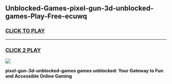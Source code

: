 
## Unblocked-Games-pixel-gun-3d-unblocked-games-Play-Free-ecuwq
<h3>
<a href="https://premium76.site?title=pixel-gun-3d-unblocked-games&ref=19M">CLICK TO PLAY</a></h3>
<hr>

<h3>
<a href="https://premium76.site?title=pixel-gun-3d-unblocked-games&ref=19M">CLICK 2 PLAY</a>
  
</h3>

<a href="https://premium76.site?title=pixel-gun-3d-unblocked-games&ref=19M"><img src="https://clearcache.store/games.png"></a>


**pixel-gun-3d-unblocked-games games unblocked: Your Gateway to Fun and Accessible Online Gaming**
